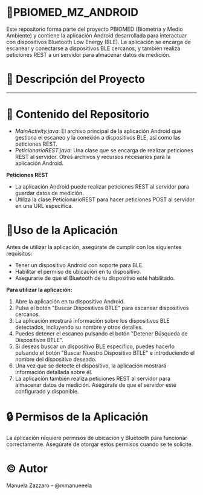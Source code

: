 # 🌳PBIOMED_MZ_ANDROID
Este repositorio forma parte del proyecto PBIOMED (Biometría y Medio Ambiente) y contiene la aplicación Android desarrollada para interactuar con dispositivos Bluetooth Low Energy (BLE). La aplicación se encarga de escanear y conectarse a dispositivos BLE cercanos, y también realiza peticiones REST a un servidor para almacenar datos de medición.
# 🔎 Descripción del Proyecto
------
# 📁 Contenido del Repositorio
- _MainActivity.java_: El archivo principal de la aplicación Android que gestiona el escaneo y la conexión a dispositivos BLE, así como las peticiones REST.
- _PeticionarioREST.java_: Una clase que se encarga de realizar peticiones REST al servidor.
Otros archivos y recursos necesarios para la aplicación Android.

**Peticiones REST**
- La aplicación Android puede realizar peticiones REST al servidor para guardar datos de medición.
- Utiliza la clase PeticionarioREST para hacer peticiones POST al servidor en una URL específica.

# 📱Uso de la Aplicación
Antes de utilizar la aplicación, asegúrate de cumplir con los siguientes requisitos:

- Tener un dispositivo Android con soporte para BLE.
- Habilitar el permiso de ubicación en tu dispositivo.
- Asegurarte de que el Bluetooth de tu dispositivo esté habilitado.

**Para utilizar la aplicación:**

1. Abre la aplicación en tu dispositivo Android.
2. Pulsa el botón "Buscar Dispositivos BTLE" para escanear dispositivos cercanos.
3. La aplicación mostrará información sobre los dispositivos BLE detectados, incluyendo su nombre y otros detalles.
4. Puedes detener el escaneo pulsando el botón "Detener Búsqueda de Dispositivos BTLE".
5. Si deseas buscar un dispositivo BLE específico, puedes hacerlo pulsando el botón "Buscar Nuestro Dispositivo BTLE" e introduciendo el nombre del dispositivo deseado.
6. Una vez que se detecte el dispositivo, la aplicación mostrará información detallada sobre él.
7. La aplicación también realiza peticiones REST al servidor para almacenar datos de medición. Asegúrate de que el servidor esté configurado y disponible.

# 🔒 Permisos de la Aplicación
La aplicación requiere permisos de ubicación y Bluetooth para funcionar correctamente. Asegúrate de otorgar estos permisos cuando se te solicite.

# ©️ Autor
Manuela Zazzaro - @mmanueeela
